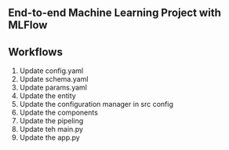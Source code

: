 ## End-to-end Machine Learning Project with MLFlow

## Workflows

1. Update config.yaml
2. Update schema.yaml
3. Update params.yaml
4. Update the entity
5. Update the configuration manager in src config
6. Update the components
7. Update the pipeling
8. Update teh main.py
9. Update the app.py